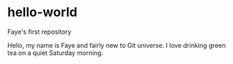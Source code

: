 # hello-world
Faye's first repository

Hello, my name is Faye and fairly new to Git universe. I love drinking green tea on a quiet Saturday morning.
